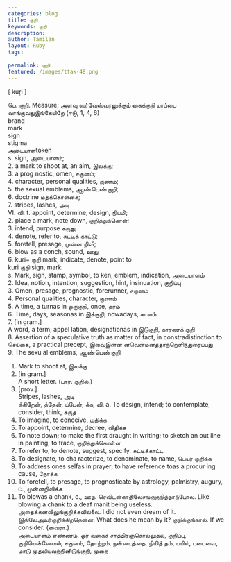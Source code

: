 ```yaml
---
categories: blog
title: குறி
keywords: குறி
description: 
author: Tamilan
layout: Ruby
tags: 
 
permalink: குறி
featured: /images/ttak-48.png
---
```

  
[ kuṟi ]  
  
பெ. குறி. Measure; அளவு.ஸர்வேஸ்வரனுக்கும் கைக்குறி யாப்பை வாங்குவதுஇங்கேயிறே (ஈடு, 1, 4, 6)  
brand  
mark  
sign  
stigma  
அடையாளtoken  
s. sign, அடையாளம்;  
2. a mark to shoot at, an aim, இலக்கு;  
3. a prog nostic, omen, சகுனம்;  
4. character, personal qualities, குணம்;  
5. the sexual emblems, ஆண்பெண்குறி;  
6. doctrine மதக்கொள்கை;  
7. stripes, lashes, அடி  
VI. வி. t. appoint, determine, design, நியமி;  
2. place a mark, note down, குறித்துக்கொள்;  
3. intend, purpose கருது;  
4. denote, refer to, சுட்டிக் காட்டு;  
5. foretell, presage, முன்ன றிவி;  
6. blow as a conch, sound, ஊது  
6. kuri= குறி mark, indicate, denote, point to  
kuri குறி sign, mark  
s. Mark, sign, stamp, symbol, to ken, emblem, indication, அடையாளம்  
2. Idea, notion, intention, suggestion, hint, insinuation, குறிப்பு  
3. Omen, presage, prognostic, forerunner, சகுனம்  
4. Personal qualities, character, குணம்  
5. A time, a turnas in ஒருகுறி, once, தரம்  
6. Time, days, seasonas in இக்குறி, nowadays, காலம்  
7. [in gram.]  
A word, a term; appel lation, designationas in இடுகுறி, காரணக் குறி  
8. Assertion of a speculative truth as matter of fact, in constradistinction to செய்கை, a practical precept, இவைஇன்ன னவெனமனத்தாற்றெளிந்துரைப்பது  
9. The sexu al emblems, ஆண்பெண்குறி  
1. Mark to shoot at, இலக்கு  
11. [in gram.]  
A short letter. (பார். குறில்.)  
12. [prov.]  
Stripes, lashes, அடி  
க்கிறேன், த்தேன், ப்பேன், க்க, வி. a. To design, intend; to contemplate, consider, think, கருத  
2. To imagine, to conceive, மதிக்க  
3. To appoint, determine, decree, விதிக்க  
4. To note down; to make the first draught in writing; to sketch an out line in painting, to trace, குறித்துக்கொள்ள  
5. To refer to, to denote, suggest, specify. சுட்டிக்காட்ட  
6. To designate, to cha racterize, to denominate, to name, பெயர் குறிக்க  
7. To address ones selfas in prayer; to have reference toas a procur ing cause, நோக்க  
8. To foretell, to presage, to prognosticate by astrology, palmistry, augury, c., முன்னறிவிக்க  
9. To blowas a chank, c., ஊத. செவிடன்காதிலேசங்குகுறித்தாற்போல. Like blowing a chank to a deaf manit being useless. அதைக்கனவிலுங்குறிக்கவில்லை. I did not even dream of it. இதிலேஅவர்குறிக்கிறதென்ன. What does he mean by it? குறிக்குங்கால். If we consider. (வைரா.)  
அடையாளம் எண்ணம், ஓர் வகைச் சாத்திரஞ்சொல்லுதல், குறிப்பு, குறியென்னேவல், சகுனம், தோற்றம், நன்னடத்தை, நிமித் தம், பயில், புடைவை, மாடு முதலியவற்றினிடுங்குறி, முறை